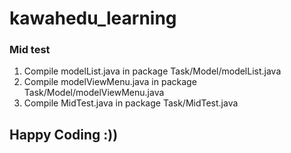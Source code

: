# kawahedu_learning

### Mid test

1. Compile modelList.java in package Task/Model/modelList.java
2. Compile modelViewMenu.java in package Task/Model/modelViewMenu.java
3. Compile MidTest.java in package Task/MidTest.java

## Happy Coding :))
